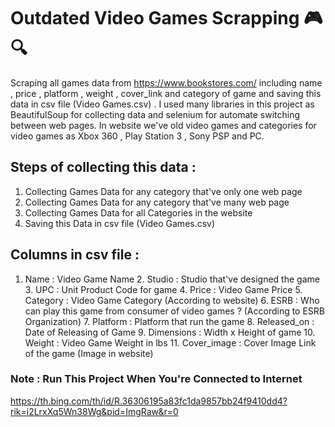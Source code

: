 # Outdated Video Games Scrapping 🎮🔍
Scraping all games data from https://www.bookstores.com/ including name , price , platform , weight , cover_link and category of game and saving this data in csv file (Video Games.csv) .
 I used many libraries in this project as BeautifulSoup for collecting data and selenium for automate switching between web pages.
In website we've old video games and categories for video games as Xbox 360 , Play Station 3 , Sony PSP and PC.

## Steps of collecting this data :
   1.   Collecting Games Data for any category that've only one web page 
   2.   Collecting Games Data for any category that've many web page
   3.   Collecting Games Data for all Categories in the website
   4.   Saving this Data in csv file (Video Games.csv)
 
## Columns in csv file :
   1. Name : Video Game Name
    2. Studio : Studio that've designed the game
    3. UPC : Unit Product Code for game
    4. Price :  Video Game Price
    5. Category :  Video Game Category (According to website)
    6. ESRB :  Who can play this game from consumer of video games ?    (According to  ESRB Organization)
    7. Platform : Platform that run the game
    8. Released_on : Date of Releasing of Game 
    9. Dimensions : Width x Height of game 
    10. Weight : Video Game Weight in lbs
    11. Cover_image : Cover Image Link of the game (Image in website)

### Note   : **Run This Project When You're Connected to Internet**  

https://th.bing.com/th/id/R.36306195a83fc1da9857bb24f9410dd4?rik=i2LrxXq5Wn38Wg&pid=ImgRaw&r=0
